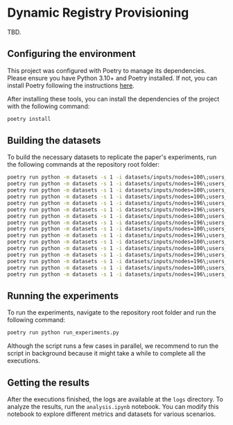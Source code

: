 # Dynamic Registry Provisioning

TBD.

## Configuring the environment

This project was configured with Poetry to manage its dependencies. Please ensure you have Python 3.10+ and Poetry installed. If not, you can install Poetry following the instructions [here](https://python-poetry.org/docs/#installation).

After installing these tools, you can install the dependencies of the project with the following command:


```sh
poetry install
```

## Building the datasets

To build the necessary datasets to replicate the paper's experiments, run the following commands at the repository root folder:

```sh
poetry run python -m datasets -s 1 -i datasets/inputs/nodes=100\;users_per_app=4.json -o central\;nodes=100\;users_per_app=4 -rp central >> create_datasets.log && \
poetry run python -m datasets -s 1 -i datasets/inputs/nodes=196\;users_per_app=4.json -o central\;nodes=196\;users_per_app=4 -rp central >> create_datasets.log && \
poetry run python -m datasets -s 1 -i datasets/inputs/nodes=100\;users_per_app=4.json -o community12p\;nodes=100\;users_per_app=4 -rp community -c 3 >> create_datasets.log && \
poetry run python -m datasets -s 1 -i datasets/inputs/nodes=100\;users_per_app=4.json -o community25p\;nodes=100\;users_per_app=4 -rp community -c 6 >> create_datasets.log && \
poetry run python -m datasets -s 1 -i datasets/inputs/nodes=196\;users_per_app=4.json -o community12p\;nodes=196\;users_per_app=4 -rp community -c 6 >> create_datasets.log && \
poetry run python -m datasets -s 1 -i datasets/inputs/nodes=196\;users_per_app=4.json -o community25p\;nodes=196\;users_per_app=4 -rp community -c 12 >> create_datasets.log && \
poetry run python -m datasets -s 1 -i datasets/inputs/nodes=100\;users_per_app=4.json -o p2p\;nodes=100\;users_per_app=4 -rp p2p >> create_datasets.log && \
poetry run python -m datasets -s 1 -i datasets/inputs/nodes=196\;users_per_app=4.json -o p2p\;nodes=196\;users_per_app=4 -rp p2p >> create_datasets.log && \
poetry run python -m datasets -s 1 -i datasets/inputs/nodes=100\;users_per_app=16.json -o central\;nodes=100\;users_per_app=16 -rp central >> create_datasets.log && \
poetry run python -m datasets -s 1 -i datasets/inputs/nodes=196\;users_per_app=16.json -o central\;nodes=196\;users_per_app=16 -rp central >> create_datasets.log && \
poetry run python -m datasets -s 1 -i datasets/inputs/nodes=100\;users_per_app=16.json -o community12p\;nodes=100\;users_per_app=16 -rp community -c 3 >> create_datasets.log && \
poetry run python -m datasets -s 1 -i datasets/inputs/nodes=100\;users_per_app=16.json -o community25p\;nodes=100\;users_per_app=16 -rp community -c 6 >> create_datasets.log && \
poetry run python -m datasets -s 1 -i datasets/inputs/nodes=196\;users_per_app=16.json -o community12p\;nodes=196\;users_per_app=16 -rp community -c 6 >> create_datasets.log && \
poetry run python -m datasets -s 1 -i datasets/inputs/nodes=196\;users_per_app=16.json -o community25p\;nodes=196\;users_per_app=16 -rp community -c 12 >> create_datasets.log && \
poetry run python -m datasets -s 1 -i datasets/inputs/nodes=100\;users_per_app=16.json -o p2p\;nodes=100\;users_per_app=16 -rp p2p >> create_datasets.log && \
poetry run python -m datasets -s 1 -i datasets/inputs/nodes=196\;users_per_app=16.json -o p2p\;nodes=196\;users_per_app=16 -rp p2p >> create_datasets.log
```

## Running the experiments

To run the experiments, navigate to the repository root folder and run the following command:

```sh
poetry run python run_experiments.py
```

Although the script runs a few cases in parallel, we recommend to run the script in background because it might take a while to complete all the executions.

## Getting the results

After the executions finished, the logs are available at the `logs` directory. To analyze the results, run the `analysis.ipynb` notebook. You can modify this notebook to explore different metrics and datasets for various scenarios.
